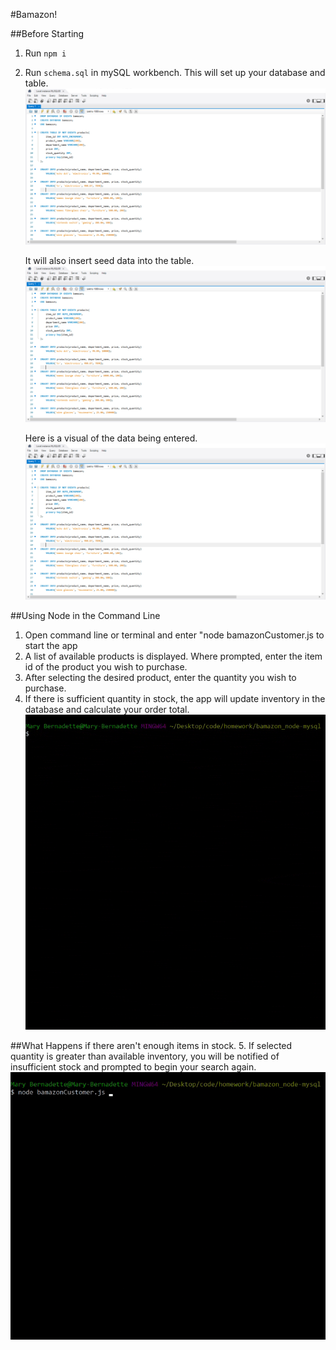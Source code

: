 #Bamazon!

##Before Starting
1. Run `npm i`
2. Run `schema.sql` in mySQL workbench.
    This will set up your database and table. 
![](images/schema-set-up.png)

    It will also insert seed data into the table.
![](images/schema-set-up.png)


    Here is a visual of the data being entered. 
![](images/schema-set-up.png)


##Using Node in the Command Line
1. Open command line or terminal and enter "node bamazonCustomer.js to start the app 
2. A list of available products is displayed. Where prompted, enter the item id of the product you wish to purchase. 
3. After selecting the desired product, enter the quantity you wish to purchase. 
4. If there is sufficient quantity in stock, the app will update inventory in the database and calculate your order total. 
![](images/bamazon.gif)

##What Happens if there aren't enough items in stock.
5. If selected quantity is greater than available inventory, you will be notified of insufficient stock and prompted to begin your search again.
![](images/insufficientFunds.gif)
